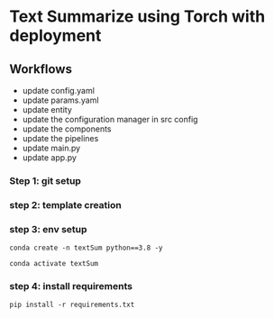# Text Summarize using Torch with deployment

## Workflows
- update config.yaml
- update  params.yaml
- update entity
- update the configuration manager in src config
- update the components
- update the pipelines
- update main.py
- update app.py


### Step 1: git setup
### step 2: template creation

### step 3: env setup
```
conda create -n textSum python==3.8 -y
```

```
conda activate textSum
```
### step 4: install requirements
```
pip install -r requirements.txt
```

